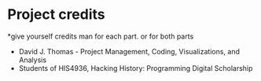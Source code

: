 # Project credits

*give yourself credits man for each part. or for both parts
* David J. Thomas - Project Management, Coding, Visualizations, and Analysis
* Students of HIS4936, Hacking History: Programming Digital Scholarship
